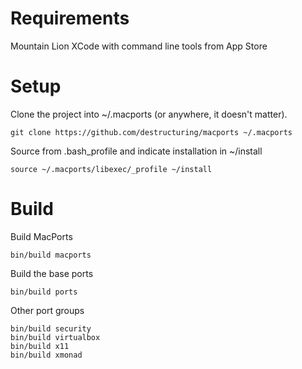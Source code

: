 # Requirements

Mountain Lion
XCode with command line tools from App Store

# Setup

Clone the project into ~/.macports (or anywhere, it doesn't matter).

    git clone https://github.com/destructuring/macports ~/.macports

Source from .bash_profile and indicate installation in ~/install

    source ~/.macports/libexec/_profile ~/install

# Build

Build MacPorts

    bin/build macports

Build the base ports

    bin/build ports

Other port groups
    
    bin/build security
    bin/build virtualbox
    bin/build x11
    bin/build xmonad
